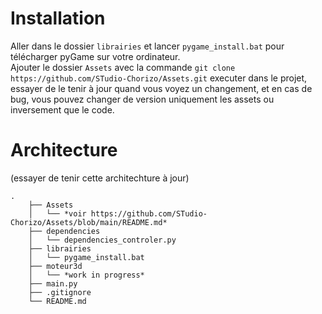 # Installation
Aller dans le dossier `librairies` et lancer `pygame_install.bat` pour télécharger pyGame sur votre ordinateur.  
Ajouter le dossier `Assets` avec la commande `git clone https://github.com/STudio-Chorizo/Assets.git` executer dans le projet, essayer de le tenir à jour quand vous voyez un changement, et en cas de bug, vous pouvez changer de version uniquement les assets ou inversement que le code.  

# Architecture
(essayer de tenir cette architechture à jour)
```
.
	├── Assets
	│   └── *voir https://github.com/STudio-Chorizo/Assets/blob/main/README.md*
	├── dependencies
	│   └── dependencies_controler.py
	├── librairies
	│   └── pygame_install.bat
	├── moteur3d
	│   └── *work in progress*
	├── main.py
	├── .gitignore
	└── README.md
```